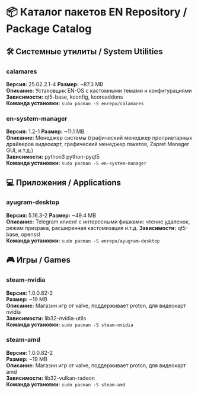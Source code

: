 # 📦 Каталог пакетов EN Repository / Package Catalog

## 🛠️ Системные утилиты / System Utilities

### calamares
**Версия:** 25.02.2.1-4 
**Размер:** ~87.3 MB  
**Описание:** Установщик EN-OS с кастомными темами и конфигурациями  
**Зависимости:** qt5-base, kconfig, kcoreaddons  
**Команда установки:** `sudo pacman -S enrepo/calamares`

### en-system-manager
**Версия:** 1.2-1 
**Размер:** ~11.1 MB  
**Описание:** Менеджер системы (графический менеджер проприетарных драйверов видеокарт, графический менеджер пакетов, Zapret Manager GUI, и.т.д.)  
**Зависимости:** python3 python-pyqt5  
**Команда установки:** `sudo pacman -S en-system-manager`

## 💻 Приложения / Applications

### ayugram-desktop
**Версия:** 5.16.3-2 
**Размер:** ~49.4 MB  
**Описание:** Telegram клиент с интересными фишками: чтение удаленок, режим призрака, расширенная кастомизация и.т.д. 
**Зависимости:** qt5-base, openssl  
**Команда установки:** `sudo pacman -S enrepo/ayugram-desktop`

## 🎮 Игры / Games

### steam-nvidia
**Версия:** 1.0.0.82-2  
**Размер:** ~19 MB  
**Описание:** Магазин игр от valve, поддерживает proton, для видеокарт nvidia  
**Зависимости:** lib32-nvidia-utils  
**Команда установки:** `sudo pacman -S steam-nvidia`

### steam-amd  
**Версия:** 1.0.0.82-2  
**Размер:** ~19 MB  
**Описание:** Магазин игр от valve, поддерживает proton, для видеокарт amd  
**Зависимости:** lib32-vulkan-radeon  
**Команда установки:** `sudo pacman -S steam-amd`
